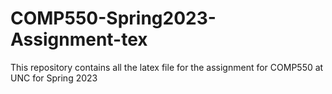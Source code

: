 # COMP550-Spring2023-Assignment-tex
This repository contains all the latex file for the assignment for COMP550 at UNC for Spring 2023
